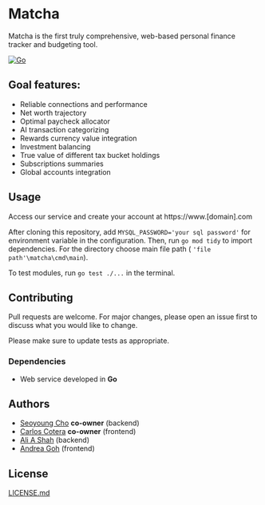 # Matcha

Matcha is the first truly comprehensive, web-based personal finance tracker and budgeting tool.

[![Go](https://github.com/CarlosACJ55/matcha/actions/workflows/go.yml/badge.svg)](
https://github.com/CarlosACJ55/matcha/actions/workflows/go.yml)

## Goal features:

* Reliable connections and performance
* Net worth trajectory
* Optimal paycheck allocator
* AI transaction categorizing
* Rewards currency value integration
* Investment balancing
* True value of different tax bucket holdings
* Subscriptions summaries
* Global accounts integration

## Usage

Access our service and create your account at https://www.[domain].com

After cloning this repository, add ```MYSQL_PASSWORD='your sql password'```
for environment variable in the configuration. Then, run ```go mod tidy```
to import dependencies. For the directory choose main file path ( ```'file path'\matcha\cmd\main```). 

To test modules, run ```go test ./...``` in the terminal.

## Contributing

Pull requests are welcome. For major changes, please open an issue first
to discuss what you would like to change.

Please make sure to update tests as appropriate.

### Dependencies

* Web service developed in **Go**

## Authors

* [Seoyoung Cho](https://github.com/seoyoungcho213) **co-owner** (backend)
* [Carlos Cotera](https://github.com/carlosacj55) **co-owner** (frontend)
* [Ali A Shah](https://github.com/alishah634) (backend)
* [Andrea Goh](https://github.com/andreag0101) (frontend)

## License

[LICENSE.md](LICENSE.md)
